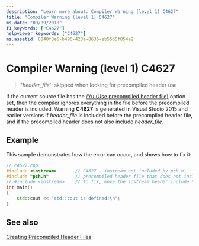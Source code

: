 ```yaml
---
description: "Learn more about: Compiler Warning (level 1) C4627"
title: "Compiler Warning (level 1) C4627"
ms.date: "09/09/2018"
f1_keywords: ["C4627"]
helpviewer_keywords: ["C4627"]
ms.assetid: 8840f3e6-b496-423a-8635-eb55d5f854a2
---
```

# Compiler Warning (level 1) C4627

> '*header_file*': skipped when looking for precompiled header use

If the current source file has the [/Yu \(Use precompiled header file)](../../build/reference/yu-use-precompiled-header-file.md) option set, then the compiler ignores everything in the file before the precompiled header is included. Warning **C4627** is generated in Visual Studio 2015 and earlier versions if *header_file* is included before the precompiled header file, and if the precompiled header does not also include *header_file*.

## Example

This sample demonstrates how the error can occur, and shows how to fix it:

```cpp
// c4627.cpp
#include <iostream>       // C4627 - iostream not included by pch.h
#include "pch.h"          // precompiled header file that does not include iostream
// #include <iostream>    // To fix, move the iostream header include here from above
int main()
{
    std::cout << "std::cout is defined!\n";
}
```

## See also

[Creating Precompiled Header Files](../../build/creating-precompiled-header-files.md)
